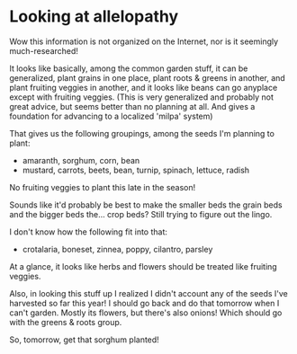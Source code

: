 # Looking at allelopathy

Wow this information is not organized on the Internet, nor is it seemingly much-researched!

It looks like basically, among the common garden stuff, it can be generalized, plant grains in one place, plant roots & greens in another, and plant fruiting veggies in another, and it looks like beans can go anyplace except with fruiting veggies. (This is very generalized and probably not great advice, but seems better than no planning at all. And gives a foundation for advancing to a localized 'milpa' system)

That gives us the following groupings, among the seeds I'm planning to plant:

- amaranth, sorghum, corn, bean
- mustard, carrots, beets, bean, turnip, spinach, lettuce, radish

No fruiting veggies to plant this late in the season!

Sounds like it'd probably be best to make the smaller beds the grain beds and the bigger beds the... crop beds? Still trying to figure out the lingo.

I don't know how the following fit into that:

- crotalaria, boneset, zinnea, poppy, cilantro, parsley

At a glance, it looks like herbs and flowers should be treated like fruiting veggies.

Also, in looking this stuff up I realized I didn't account any of the seeds I've harvested so far this year! I should go back and do that tomorrow when I can't garden. Mostly its flowers, but there's also onions! Which should go with the greens & roots group.

So, tomorrow, get that sorghum planted!
